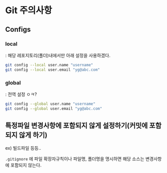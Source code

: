 # Git 주의사항

## Configs
### local
: 해당 레포지토리(폴더)내에서만 아래 설정을 사용하겠다.
```bash
git config --local user.name "username"
git config --local user.email "yg@abc.com"
```

### global
: 전역 설정 ㅇㅋ?
```bash
git config --global user.name "username"
git config --global user.email "yg@abc.com"
```

## 특정파일 변경사항에 포함되지 않게 설정하기(커밋에 포함되지 않게 하기)
ex) 빌드파일 등등..

`.gitignore` 에 파일 확장자규칙이나 파일명, 폴더명을 명시하면 해당 소스는 변경사항에 포함되지 않는다.  
